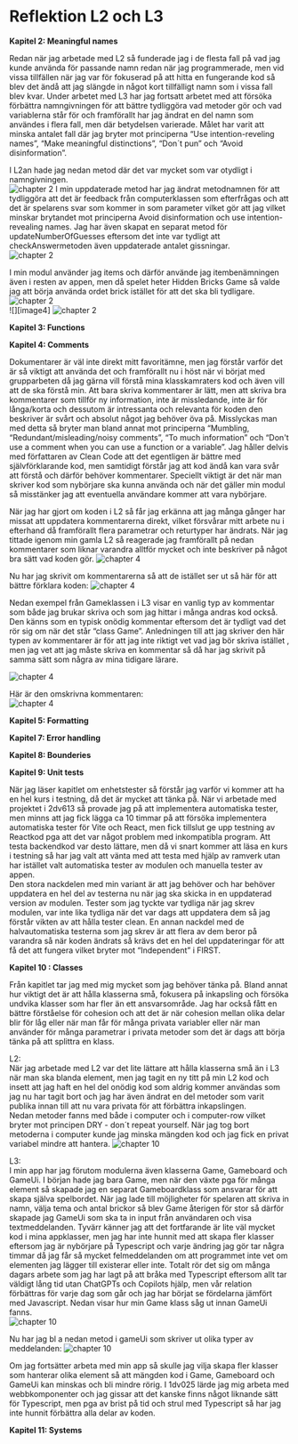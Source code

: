 # Reflektion L2 och L3

**Kapitel 2: Meaningful names**

Redan när jag arbetade med L2 så funderade jag i de flesta fall på vad jag kunde använda för passande namn redan när jag programmerade, men vid vissa tillfällen när jag var för fokuserad på att hitta en fungerande kod så blev det ändå att jag slängde in något kort tillfälligt namn som i vissa fall blev kvar. Under arbetet med L3 har jag fortsatt arbetet med att försöka förbättra namngivningen för att bättre tydliggöra vad metoder gör och vad variablerna står för och framförallt har jag ändrat en del namn som användes i flera fall, men där betydelsen varierade. Målet har varit att minska antalet fall där jag bryter mot principerna “Use intention-reveling names”, “Make meaningful distinctions”, “Don´t pun” och “Avoid disinformation”. 

I L2an hade jag nedan metod där det var mycket som var otydligt i namngivningen.   
![chapter 2](./example-images/image1.png)
I min uppdaterade metod har jag ändrat metodnamnen för att tydliggöra att det är feedback från computerklassen som efterfrågas och att det är spelarens svar som kommer in som parameter vilket gör att jag vilket minskar brytandet mot principerna Avoid disinformation och use intention-revealing names. Jag har även skapat en separat metod för updateNumberOfGuesses eftersom det inte var tydligt att checkAnswermetoden även uppdaterade antalet gissningar.   
![chapter 2](./example-images/image2.png)  

I min modul använder jag items och därför använde jag itembenämningen även i resten av appen, men då spelet heter Hidden Bricks Game så valde jag att börja använda ordet brick istället för att det ska bli tydligare. 
![chapter 2](./example-images/image3.png)  
![][image4]
![chapter 2](./example-images/image4.png)

**Kapitel 3: Functions**



**Kapitel 4: Comments**

Dokumentarer är väl inte direkt mitt favoritämne, men jag förstår varför det är så viktigt att använda det och framförallt nu i höst när vi börjat med grupparbeten då jag gärna vill förstå mina klasskamraters kod och även vill att de ska förstå min. Att bara skriva kommentarer är lätt, men att skriva bra kommentarer som tillför ny information, inte är missledande, inte är för långa/korta och dessutom är intressanta och relevanta för koden den beskriver är svårt och absolut något jag behöver öva på. Misslyckas man med detta så bryter man bland annat mot principerna “Mumbling, “Redundant/misleading/noisy comments”, “To much information” och “Don't use a comment when you can use a function or a variable”. Jag håller delvis med författaren av Clean Code att det egentligen är bättre med självförklarande kod, men samtidigt förstår jag att kod ändå kan vara svår att förstå och därför behöver kommentarer. Speciellt viktigt är det när man skriver kod som nybörjare ska kunna använda och när det gäller min modul så misstänker jag att eventuella användare kommer att vara nybörjare. 

När jag har gjort om koden i L2 så får jag erkänna att jag många gånger har missat att uppdatera kommentarerna direkt, vilket försvårar mitt arbete nu i efterhand då framförallt flera parametrar och returtyper har ändrats. När jag tittade igenom min gamla L2 så reagerade jag framförallt på nedan kommentarer som liknar varandra alltför mycket och inte beskriver på något bra sätt vad koden gör. 
![chapter 4](./example-images/image5.png) 

Nu har jag skrivit om kommentarerna så att de istället ser ut så här för att bättre förklara koden:
 ![chapter 4](./example-images/image6.png) 

Nedan exempel från Gameklassen i L3 visar en vanlig typ av kommentar som både jag brukar skriva och som jag hittar i många andras kod också. Den känns som en typisk onödig kommentar eftersom det är tydligt vad det rör sig om när det står “class Game”. Anledningen till att jag skriver den här typen av kommentarer är för att jag inte riktigt vet vad jag bör skriva istället , men jag vet att jag måste skriva en kommentar så då har jag skrivit på samma sätt som några av mina tidigare lärare. 

![chapter 4](./example-images/image7.png)  

Här är den omskrivna kommentaren:  
![chapter 4](./example-images/image8.png)  

**Kapitel 5: Formatting**


**Kapitel 7: Error handling**


**Kapitel 8: Bounderies**

 

**Kapitel 9:  Unit tests**

När jag läser kapitlet om enhetstester så förstår jag varför vi kommer att ha en hel kurs i testning, då det är mycket att tänka på. När vi arbetade med projektet i 2dv613 så provade jag på att implementera automatiska tester, men minns att jag fick lägga ca 10 timmar på att försöka implementera automatiska tester för Vite och React, men fick tillslut ge upp testning av Reactkod pga att det var något problem med inkompatibla program. Att testa backendkod var desto lättare, men då vi snart kommer att läsa en kurs i testning så har jag valt att vänta med att testa med hjälp av ramverk utan har istället valt automatiska tester av modulen och manuella tester av appen.   
Den stora nackdelen med min variant är att jag behöver och har behöver uppdatera en hel del av testerna nu när jag ska skicka in en uppdaterad version av modulen. Tester som jag tyckte var tydliga när jag skrev modulen, var inte lika tydliga när det var dags att uppdatera dem så jag förstår vikten av att hålla tester clean. En annan nackdel med de halvautomatiska testerna som jag skrev är att flera av dem beror på varandra så när koden ändrats så krävs det en hel del uppdateringar för att få det att fungera vilket bryter mot “Independent” i FIRST.  


**Kapitel 10 : Classes**

Från kapitlet tar jag med mig mycket som jag behöver tänka på. Bland annat hur viktigt det är att hålla klasserna små, fokusera på inkapsling och försöka undvika klasser som har fler än ett ansvarsområde. Jag har också fått en bättre förståelse för cohesion och att det är när cohesion mellan olika delar blir för låg eller när man får för många privata variabler eller när man använder för många parametrar i privata metoder som det är dags att börja tänka på att splittra en klass. 

L2:  
När jag arbetade med L2 var det lite lättare att hålla klasserna små än i L3 när man ska blanda element, men jag tagit en ny titt på min L2 kod och insett att jag haft en hel del onödig kod som aldrig kommer användas som jag nu har tagit bort och jag har även ändrat en del metoder som varit publika innan till att nu vara privata för att förbättra inkapslingen.   
Nedan metoder fanns med både i computer och i computer-row vilket bryter mot principen DRY \- don´t repeat yourself. När jag tog bort metoderna i computer kunde jag minska mängden kod och jag fick en privat variabel mindre att hantera. 
![chapter 10](./example-images/image9.png) 

L3:   
I min app har jag förutom modulerna även klasserna Game, Gameboard och GameUi. I början hade jag bara Game, men när den växte pga för många element så skapade jag en separat Gameboardklass som ansvarar för att skapa själva spelbordet. När jag lade till möjligheter för spelaren att skriva in namn, välja tema och antal brickor så blev Game återigen för stor så därför skapade jag GameUi som ska ta in input från användaren och visa textmeddelanden. Tyvärr känner jag att det fortfarande är lite väl mycket kod i mina appklasser, men jag har inte hunnit med att skapa fler klasser eftersom jag är nybörjare på Typescript och varje ändring jag gör tar några timmar då jag får så mycket felmeddelanden om att programmet inte vet om elementen jag lägger till existerar eller inte. Totalt rör det sig om många dagars arbete som jag har lagt på att bråka med Typescript eftersom allt tar väldigt lång tid utan ChatGPTs och Copilots hjälp, men vår relation förbättras för varje dag som går och jag har börjat se fördelarna jämfört med Javascript. Nedan visar hur min Game klass såg ut innan GameUi fanns.   
![chapter 10](./example-images/image10.png)  

Nu har jag bl a nedan metod i gameUi som skriver ut olika typer av meddelanden: 
![chapter 10](./example-images/image11.png)  

Om jag fortsätter arbeta med min app så skulle jag vilja skapa fler klasser som hanterar olika element så att mängden kod i Game, Gameboard och GameUi kan minskas och bli mindre rörig. I 1dv025 lärde jag mig arbeta med webbkomponenter och jag gissar att det kanske finns något liknande sätt för Typescript, men pga av brist på tid och strul med Typescript så har jag inte hunnit förbättra alla delar av koden. 

**Kapitel 11: Systems**

